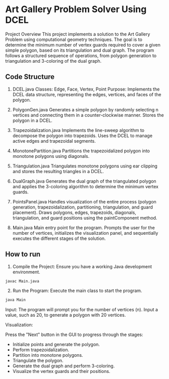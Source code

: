 
# Art Gallery Problem Solver Using DCEL

Project Overview
This project implements a solution to the Art Gallery Problem using computational geometry techniques. The goal is to determine the minimum number of vertex guards required to cover a given simple polygon, based on its triangulation and dual graph. The program follows a structured sequence of operations, from polygon generation to triangulation and 3-coloring of the dual graph.


## Code Structure

1. DCEL.java
Classes: Edge, Face, Vertex, Point
Purpose: Implements the DCEL data structure, representing the edges, vertices, and faces of the polygon.

2. PolygonGen.java
Generates a simple polygon by randomly selecting n vertices and connecting them in a counter-clockwise manner.
Stores the polygon in a DCEL.

3. Trapezoidalization.java
Implements the line-sweep algorithm to decompose the polygon into trapezoids.
Uses the DCEL to manage active edges and trapezoidal segments.

4. MonotonePartition.java
Partitions the trapezoidalized polygon into monotone polygons using diagonals.

5. Triangulation.java
Triangulates monotone polygons using ear clipping and stores the resulting triangles in a DCEL.

6. DualGraph.java
Generates the dual graph of the triangulated polygon and applies the 3-coloring algorithm to determine the minimum vertex guards.

7. PointsPanel.java
Handles visualization of the entire process (polygon generation, trapezoidalization, partitioning, triangulation, and guard placement).
Draws polygons, edges, trapezoids, diagonals, triangulation, and guard positions using the paintComponent method.

8. Main.java
Main entry point for the program.
Prompts the user for the number of vertices, initializes the visualization panel, and sequentially executes the different stages of the solution.
## How to run
1. Compile the Project: Ensure you have a working Java development environment.

```bash
javac Main.java
```

2. Run the Program: Execute the main class to start the program.

```bash
java Main
```

Input: The program will prompt you for the number of vertices (n). Input a value, such as 20, to generate a polygon with 20 vertices.

Visualization:

Press the "Next" button in the GUI to progress through the stages:

- Initialize points and generate the polygon.
- Perform trapezoidalization.
- Partition into monotone polygons.
- Triangulate the polygon.
- Generate the dual graph and perform 3-coloring.
- Visualize the vertex guards and their positions.
